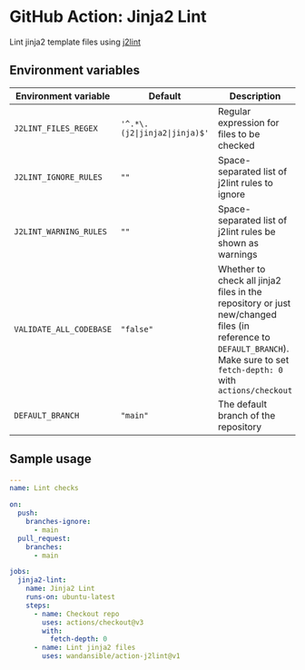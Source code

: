 # GitHub Action: Jinja2 Lint

Lint jinja2 template files using [j2lint](https://github.com/aristanetworks/j2lint)

## Environment variables

| Environment variable    | Default                                     | Description |
| ----------------------- | ------------------------------------------- | ----------- |
| `J2LINT_FILES_REGEX`    | `'^.*\.(j2\|jinja2\|jinja)$'`               | Regular expression for files to be checked |
| `J2LINT_IGNORE_RULES`   | `""`                                        | Space-separated list of j2lint rules to ignore |
| `J2LINT_WARNING_RULES`  | `""`                                        | Space-separated list of j2lint rules be shown as warnings |
| `VALIDATE_ALL_CODEBASE` | `"false"`                                   | Whether to check all jinja2 files in the repository or just new/changed files (in reference to `DEFAULT_BRANCH`). Make sure to set `fetch-depth: 0` with `actions/checkout` |
| `DEFAULT_BRANCH`        | `"main"`                                    | The default branch of the repository |

## Sample usage

```yaml
---
name: Lint checks

on:
  push:
    branches-ignore:
      - main
  pull_request:
    branches:
      - main

jobs:
  jinja2-lint:
    name: Jinja2 Lint
    runs-on: ubuntu-latest
    steps:
      - name: Checkout repo
        uses: actions/checkout@v3
        with:
          fetch-depth: 0
      - name: Lint jinja2 files
        uses: wandansible/action-j2lint@v1
```

